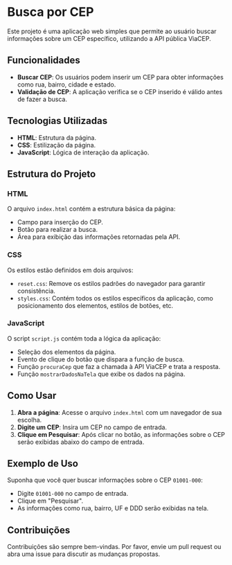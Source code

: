 # Busca por CEP

Este projeto é uma aplicação web simples que permite ao usuário buscar informações sobre um CEP específico, utilizando a API pública ViaCEP.

## Funcionalidades

- **Buscar CEP**: Os usuários podem inserir um CEP para obter informações como rua, bairro, cidade e estado.
- **Validação de CEP**: A aplicação verifica se o CEP inserido é válido antes de fazer a busca.

## Tecnologias Utilizadas

- **HTML**: Estrutura da página.
- **CSS**: Estilização da página.
- **JavaScript**: Lógica de interação da aplicação.

## Estrutura do Projeto

### HTML

O arquivo `index.html` contém a estrutura básica da página:
- Campo para inserção do CEP.
- Botão para realizar a busca.
- Área para exibição das informações retornadas pela API.

### CSS

Os estilos estão definidos em dois arquivos:
- `reset.css`: Remove os estilos padrões do navegador para garantir consistência.
- `styles.css`: Contém todos os estilos específicos da aplicação, como posicionamento dos elementos, estilos de botões, etc.

### JavaScript

O script `script.js` contém toda a lógica da aplicação:
- Seleção dos elementos da página.
- Evento de clique do botão que dispara a função de busca.
- Função `procuraCep` que faz a chamada à API ViaCEP e trata a resposta.
- Função `mostrarDadosNaTela` que exibe os dados na página.

## Como Usar

1. **Abra a página**: Acesse o arquivo `index.html` com um navegador de sua escolha.
2. **Digite um CEP**: Insira um CEP no campo de entrada.
3. **Clique em Pesquisar**: Após clicar no botão, as informações sobre o CEP serão exibidas abaixo do campo de entrada.

## Exemplo de Uso

Suponha que você quer buscar informações sobre o CEP `01001-000`:
- Digite `01001-000` no campo de entrada.
- Clique em "Pesquisar".
- As informações como rua, bairro, UF e DDD serão exibidas na tela.

## Contribuições

Contribuições são sempre bem-vindas. Por favor, envie um pull request ou abra uma issue para discutir as mudanças propostas.

